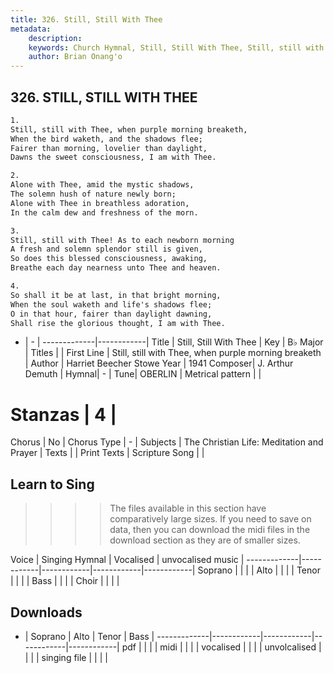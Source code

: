 ```yaml
---
title: 326. Still, Still With Thee
metadata:
    description: 
    keywords: Church Hymnal, Still, Still With Thee, Still, still with Thee, when purple morning breaketh, 
    author: Brian Onang'o
---
```



## 326. STILL, STILL WITH THEE

```txt
1.
Still, still with Thee, when purple morning breaketh,
When the bird waketh, and the shadows flee;
Fairer than morning, lovelier than daylight,
Dawns the sweet consciousness, I am with Thee.

2.
Alone with Thee, amid the mystic shadows,
The solemn hush of nature newly born;
Alone with Thee in breathless adoration,
In the calm dew and freshness of the morn.

3.
Still, still with Thee! As to each newborn morning
A fresh and solemn splendor still is given,
So does this blessed consciousness, awaking,
Breathe each day nearness unto Thee and heaven.

4.
So shall it be at last, in that bright morning,
When the soul waketh and life's shadows flee;
O in that hour, fairer than daylight dawning,
Shall rise the glorious thought, I am with Thee.
```

- |   -  |
-------------|------------|
Title | Still, Still With Thee |
Key | B♭ Major |
Titles |  |
First Line | Still, still with Thee, when purple morning breaketh |
Author | Harriet Beecher Stowe
Year | 1941
Composer| J. Arthur Demuth |
Hymnal|  - |
Tune| OBERLIN |
Metrical pattern | |
# Stanzas | 4 |
Chorus | No |
Chorus Type | - |
Subjects | The Christian Life: Meditation and Prayer |
Texts |  |
Print Texts | 
Scripture Song |  |
  
## Learn to Sing

>>>> The files available in this section have comparatively large sizes. If you need to save on data, then you can download the midi files in the download section as they are of smaller sizes.

Voice |  Singing Hymnal | Vocalised | unvocalised music |
-------------|------------|------------|------------|------------|
Soprano | | | |
Alto | | | |
Tenor | | | |
Bass | | | |
Choir | | | |

## Downloads

- |  Soprano | Alto | Tenor | Bass |
-------------|------------|------------|------------|------------|
pdf | | | |
midi | | | |
vocalised | | | |
unvolcalised | | | |
singing file | | | |
  